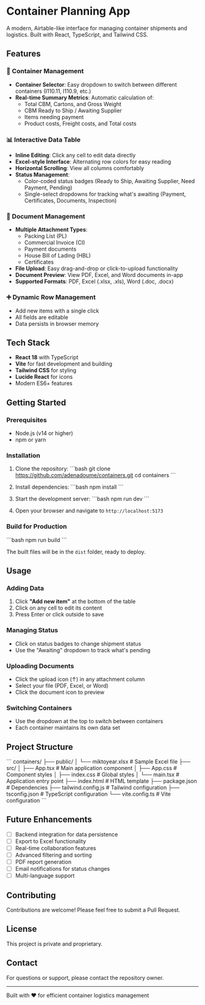 # Container Planning App

A modern, Airtable-like interface for managing container shipments and logistics. Built with React, TypeScript, and Tailwind CSS.

## Features

### 🚢 Container Management
- **Container Selector**: Easy dropdown to switch between different containers (I110.11, I110.9, etc.)
- **Real-time Summary Metrics**: Automatic calculation of:
  - Total CBM, Cartons, and Gross Weight
  - CBM Ready to Ship / Awaiting Supplier
  - Items needing payment
  - Product costs, Freight costs, and Total costs

### 📊 Interactive Data Table
- **Inline Editing**: Click any cell to edit data directly
- **Excel-style Interface**: Alternating row colors for easy reading
- **Horizontal Scrolling**: View all columns comfortably
- **Status Management**: 
  - Color-coded status badges (Ready to Ship, Awaiting Supplier, Need Payment, Pending)
  - Single-select dropdowns for tracking what's awaiting (Payment, Certificates, Documents, Inspection)

### 📎 Document Management
- **Multiple Attachment Types**: 
  - Packing List (PL)
  - Commercial Invoice (CI)
  - Payment documents
  - House Bill of Lading (HBL)
  - Certificates
- **File Upload**: Easy drag-and-drop or click-to-upload functionality
- **Document Preview**: View PDF, Excel, and Word documents in-app
- **Supported Formats**: PDF, Excel (.xlsx, .xls), Word (.doc, .docx)

### ➕ Dynamic Row Management
- Add new items with a single click
- All fields are editable
- Data persists in browser memory

## Tech Stack

- **React 18** with TypeScript
- **Vite** for fast development and building
- **Tailwind CSS** for styling
- **Lucide React** for icons
- Modern ES6+ features

## Getting Started

### Prerequisites
- Node.js (v14 or higher)
- npm or yarn

### Installation

1. Clone the repository:
\`\`\`bash
git clone https://github.com/adenadoume/containers.git
cd containers
\`\`\`

2. Install dependencies:
\`\`\`bash
npm install
\`\`\`

3. Start the development server:
\`\`\`bash
npm run dev
\`\`\`

4. Open your browser and navigate to `http://localhost:5173`

### Build for Production

\`\`\`bash
npm run build
\`\`\`

The built files will be in the `dist` folder, ready to deploy.

## Usage

### Adding Data
1. Click **"Add new item"** at the bottom of the table
2. Click on any cell to edit its content
3. Press Enter or click outside to save

### Managing Status
- Click on status badges to change shipment status
- Use the "Awaiting" dropdown to track what's pending

### Uploading Documents
- Click the upload icon (↑) in any attachment column
- Select your file (PDF, Excel, or Word)
- Click the document icon to preview

### Switching Containers
- Use the dropdown at the top to switch between containers
- Each container maintains its own data set

## Project Structure

\`\`\`
containers/
├── public/
│   └── miktoyear.xlsx        # Sample Excel file
├── src/
│   ├── App.tsx               # Main application component
│   ├── App.css              # Component styles
│   ├── index.css            # Global styles
│   └── main.tsx             # Application entry point
├── index.html               # HTML template
├── package.json             # Dependencies
├── tailwind.config.js       # Tailwind configuration
├── tsconfig.json            # TypeScript configuration
└── vite.config.ts           # Vite configuration
\`\`\`

## Future Enhancements

- [ ] Backend integration for data persistence
- [ ] Export to Excel functionality
- [ ] Real-time collaboration features
- [ ] Advanced filtering and sorting
- [ ] PDF report generation
- [ ] Email notifications for status changes
- [ ] Multi-language support

## Contributing

Contributions are welcome! Please feel free to submit a Pull Request.

## License

This project is private and proprietary.

## Contact

For questions or support, please contact the repository owner.

---

Built with ❤️ for efficient container logistics management


